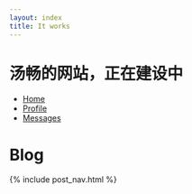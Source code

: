 ```yaml
---
layout: index
title: It works
---
```

<div class="well">
<h1>汤畅的网站，正在建设中</h1>
</div>


<ul class="nav nav-tabs">
  <li role="presentation" class="active"><a href="#">Home</a></li>
  <li role="presentation"><a href="#">Profile</a></li>
  <li role="presentation"><a href="#">Messages</a></li>
</ul>


# Blog

{% include post_nav.html %}
